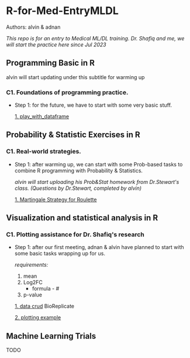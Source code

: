 # R-for-Med-EntryMLDL
Authors: alvin & adnan

_This repo is for an entry to Medical ML/DL training. Dr. Shafiq and me, we will start the practice here since Jul 2023_

## Programming Basic in R
alvin will start updating under this subtitle for warming up
### C1. Foundations of programming practice.
- Step 1: for the future, we have to start with some very basic stuff.

  [1. play_with_dataframe](/Programming_Basic_in_R/dataframe_task_w1.Rmd)



## Probability & Statistic Exercises in R
### C1. Real-world strategies.
- Step 1: after warming up, we can start with some Prob-based tasks to combine R programming with Probability & Statistics.

  _alvin will start uploading his Prob&Stat homework from Dr.Stewart's class. (Questions by Dr.Stewart, completed by alvin)_

  [1. Martingale Strategy for Roulette](Probability_Statistic_Exercises_in_R/Martingale_Strategy_for_Roulette/Roulette_simulation.Rmd)

## Visualization and statistical analysis in R
### C1. Plotting assistance for Dr. Shafiq's research
- Step 1: after our first meeting, adnan & alvin have planned to start with some basic tasks wrapping up for us.

  _requirements:_
    1. mean
    2. Log2FC
       * formula - #
    4. p-value

  [1. data crud](Visualization_Statistical_Analysis_in_R/data_crud.Rmd)
  BioReplicate
  
  
  [2. plotting example](Visualization_Statistical_Analysis_in_R/plotting.Rmd)

## Machine Learning Trials
TODO

